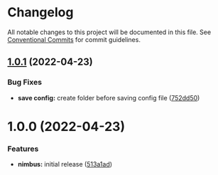 # Changelog

All notable changes to this project will be documented in this file. See
[Conventional Commits](https://conventionalcommits.org) for commit guidelines.

## [1.0.1](https://github.com/jonbilous/nimbus/compare/v1.0.0...v1.0.1) (2022-04-23)


### Bug Fixes

* **save config:** create folder before saving config file ([752dd50](https://github.com/jonbilous/nimbus/commit/752dd504e64bbcacf6bb7b9ce3d7d5d9cf0c5594))

# 1.0.0 (2022-04-23)


### Features

* **nimbus:** initial release ([513a1ad](https://github.com/jonbilous/nimbus/commit/513a1ad087efb7d7b5908c0c89f72d982352efc1))
